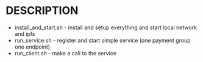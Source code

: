 # DESCRIPTION

* install_and_start.sh - install and setup everything and start local network
and ipfs
* run_service.sh - register and start simple service (one payment
group one endpoint)
* run_client.sh  - make a call to the service

